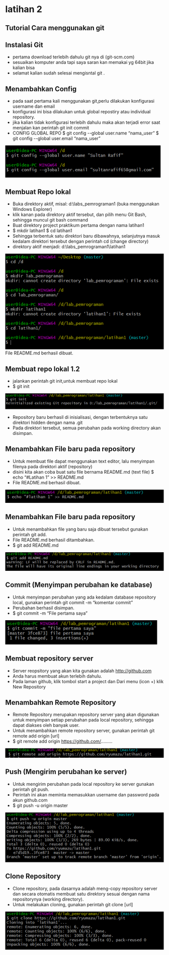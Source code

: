 # latihan 2
## Tutorial Cara menggunakan git
## Instalasi Git
- pertama download terlebih dahulu git nya di (git-scm.com)
- sesuaikan komputer anda tapi saya saran kan memakai yg 64bit jika kalian bisa
- selamat kalian sudah selesai mengisntal git .

## Menambahkan Config
- pada saat pertama kali menggunakan git,perlu dilakukan konfigurasi username dan email
- konfigurasi ini bisa dilakukan untuk global repostiry atau individual repository.
- jika kalian tidak konfigurasi terlebih dahulu maka akan terjadi error saat menjalan kan perintah git init commit 
- CONFIG GLOBAL REPO
$ git config --global user.name “nama_user”
$ git config --global user.email “nama_user”


![Gitconfig](https://github.com/ryumazu/latihan1/blob/master/gambar/Capture11.PNG?raw=true)


## Membuat Repo lokal
- Buka direktory aktif, misal: d:\labs_pemrograman1 (buka menggunakan Windows Explorer) 
- klik kanan pada direktory aktif tersebut, dan pilih menu Git Bash, sehingga muncul git bash command
- Buat direktory project praktikum pertama dengan nama latihan1
- $ mkdir latihan1 $ cd latihan1
- Sehingga terbentuk satu direktori baru dibawahnya, selanjutnya masuk kedalam direktori tersebut dengan perintah cd (change directory)
- direktory aktif menjadi: d:\labs_pemrograman1\latihan1

![repolokal](https://github.com/ryumazu/latihan1/blob/master/gambar/Capture12.PNG?raw=true)File README.md berhasil dibuat. 


## Membuat repo lokal 1.2
- jalankan perintah git init,untuk membuat repo lokal
- $ git init

![init](https://github.com/ryumazu/latihan1/blob/master/gambar/Capture1.PNG?raw=true)

- Repository baru berhasil di inisialisasi, dengan terbentuknya satu direktori hidden dengan nama .git 
- Pada direktori tersebut, semua perubahan pada working directory akan disimpan.

## Menambahkan File baru pada repository
- Untuk membuat file dapat menggunakan text editor, lalu menyimpan filenya pada direktori aktif (repository) 
- disini kita akan coba buat satu file bernama README.md (text file)
$ echo “#Latihan 1” >> README.md
- File README.md berhasil dibuat.
 
![Filebaru](https://github.com/ryumazu/latihan1/blob/master/gambar/Capture13.PNG?raw=true)

## Menambahkan File baru pada repository
- Untuk menambahkan file yang baru saja dibuat tersebut gunakan perintah git add.
- File README.md berhasil ditambahkan. 
- $ git add README.md

![Gitadd](https://github.com/ryumazu/latihan1/blob/master/gambar/Capture3.PNG?raw=true)

## Commit (Menyimpan perubahan ke database)
- Untuk menyimpan perubahan yang ada kedalam database repository local, gunakan perintah git commit -m “komentar commit”
- Perubahan berhasil disimpan.
- $ git commit -m “File pertama saya”

![gitcommit](https://github.com/ryumazu/latihan1/blob/master/gambar/Capture4.PNG?raw=true)


## Membuat repository server
- Server reopsitory yang akan kita gunakan adalah http://github.com 
- Anda harus membuat akun terlebih dahulu. 
- Pada laman github, klik tombol start a project dan Dari menu (icon +) klik New Repository

## Menambahkan Remote Repository
- Remote Repository merupakan repository server yang akan digunakan untuk menyimpan setiap perubahan pada local repository, sehingga dapat diakses oleh banyak user. 
- Untuk menambahkan remote repository server, gunakan perintah git remote add origin [url]
- $ git remote add origin https://github.com/.........

![gitremoteaddorigin](https://github.com/ryumazu/latihan1/blob/master/gambar/Capture6.PNG?raw=true)

## Push (Mengirim perubahan ke server)
- Untuk mengirim perubahan pada local repository ke server gunakan perintah git push.
- Perintah ini akan meminta memasukkan username dan password pada akun github.com
- $ git push -u origin master

![gitpushorigin](https://github.com/ryumazu/latihan1/blob/master/gambar/Capture7.PNG?raw=true)

## Clone Repository
- Clone repository, pada dasarnya adalah meng-copy repository server dan secara otomatis membuat satu direktory sesuai dengan nama repositorynya (working directory).
- Untuk melakukan cloning, gunakan perintah git clone [url]

![clone](https://github.com/ryumazu/latihan1/blob/master/gambar/Capture8.PNG?raw=true)
